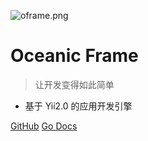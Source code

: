 
![oframe.png](https://image.oceanickang.com/typecho/2018/10/22/84819955599891/oframe.png)

# Oceanic Frame

> 让开发变得如此简单

* 基于 Yii2.0 的应用开发引擎

[GitHub](https://github.com/OceanicKang/OceanicFrame)
[Go Docs](introduction/index)

